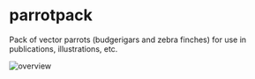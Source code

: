 # parrotpack
Pack of vector parrots (budgerigars and zebra finches) for use in publications, illustrations, etc.

![overview](https://raw.github.com/arielfeldman/parrotpack/birds/interacting_context.svg)